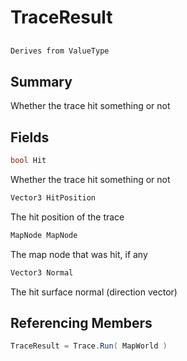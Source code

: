 # TraceResult

## 
```c#
Derives from ValueType
```

## Summary

Whether the trace hit something or not
## Fields

```c#
bool Hit
```
Whether the trace hit something or not
```c#
Vector3 HitPosition
```
The hit position of the trace
```c#
MapNode MapNode
```
The map node that was hit, if any
```c#
Vector3 Normal
```
The hit surface normal (direction vector)
## Referencing Members

```c#
TraceResult = Trace.Run( MapWorld ) 
```
